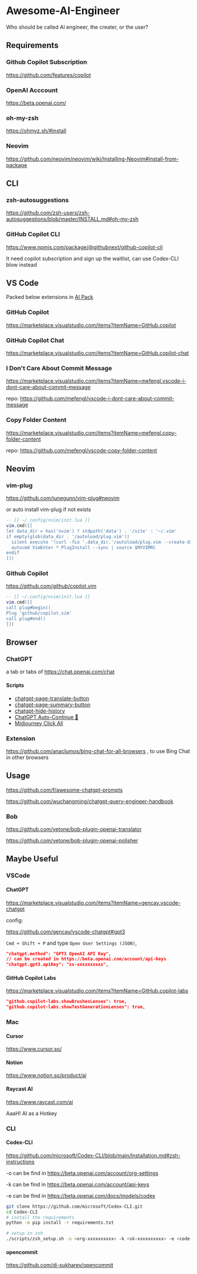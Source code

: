 # Awesome-AI-Engineer

Who should be called AI engineer, the creater, or the user?

## Requirements

### Github Copilot Subscription

https://github.com/features/copilot

### OpenAI Acccount

https://beta.openai.com/

### oh-my-zsh

https://ohmyz.sh/#install

### Neovim

https://github.com/neovim/neovim/wiki/Installing-Neovim#install-from-package

## CLI

### zsh-autosuggestions

https://github.com/zsh-users/zsh-autosuggestions/blob/master/INSTALL.md#oh-my-zsh

### GitHub Copilot CLI

https://www.npmjs.com/package/@githubnext/github-copilot-cli

It need copilot subscription and sign up the waitlist, can use Codex-CLI blow instead

## VS Code

Packed below extensions in [AI Pack](https://marketplace.visualstudio.com/items?itemName=mefengl.vscode-ai-pack)

### GitHub Copilot

https://marketplace.visualstudio.com/items?itemName=GitHub.copilot

### GitHub Copilot Chat

https://marketplace.visualstudio.com/items?itemName=GitHub.copilot-chat

### I Don't Care About Commit Message

https://marketplace.visualstudio.com/items?itemName=mefengl.vscode-i-dont-care-about-commit-message

repo: https://github.com/mefengl/vscode-i-dont-care-about-commit-message

### Copy Folder Content

https://marketplace.visualstudio.com/items?itemName=mefengl.copy-folder-content

repo: https://github.com/mefengl/vscode-copy-folder-content

## Neovim

### vim-plug

https://github.com/junegunn/vim-plug#neovim

or auto install vim-plug if not exists

```lua
-- [[ ~/.config/nvim/init.lua ]]
vim.cmd([[
let data_dir = has('nvim') ? stdpath('data') . '/site' : '~/.vim'
if empty(glob(data_dir . '/autoload/plug.vim'))
  silent execute '!curl -fLo '.data_dir.'/autoload/plug.vim --create-dirs  https://raw.githubusercontent.com/junegunn/vim-plug/master/plug.vim'
  autocmd VimEnter * PlugInstall --sync | source $MYVIMRC
endif
]])
```

### Github Copilot

https://github.com/github/copilot.vim

```lua
-- [[ ~/.config/nvim/init.lua ]]
vim.cmd([[
call plug#begin()
Plug 'github/copilot.vim'
call plug#end()
]])
```

## Browser

### ChatGPT

a tab or tabs of https://chat.openai.com/chat

#### Scripts

- [chatgpt-page-translate-button](https://greasyfork.org/en/scripts/464067-chatgpt-page-translate-button)
- [chatgpt-page-summary-button](https://greasyfork.org/en/scripts/466322-chatgpt-page-summary-button)
- [chatgpt-hide-history](https://greasyfork.org/en/scripts/467416-chatgpt-hide-history)
- [ChatGPT Auto-Continue 🔄](https://greasyfork.org/en/scripts/466663-chatgpt-auto-continue)
- [Midjourney Click All](https://greasyfork.org/en/scripts/466654-midjourney-click-all)

### Extension

https://github.com/anaclumos/bing-chat-for-all-browsers , to use Bing Chat in other browsers

## Usage

https://github.com/f/awesome-chatgpt-prompts

https://github.com/wuchangming/chatgpt-query-engineer-handbook

### Bob

https://github.com/yetone/bob-plugin-openai-translator

https://github.com/yetone/bob-plugin-openai-polisher

## Maybe Useful

### VSCode

#### ChatGPT

https://marketplace.visualstudio.com/items?itemName=gencay.vscode-chatgpt

config:

https://github.com/gencay/vscode-chatgpt#gpt3

`Cmd + Shift + P` and type `Open User Settings (JSON)`,

```json
"chatgpt.method": "GPT3 OpenAI API Key",
// can be created in https://beta.openai.com/account/api-keys
"chatgpt.gpt3.apiKey": "xx-xxxxxxxxxx",
```

#### GitHub Copilot Labs

https://marketplace.visualstudio.com/items?itemName=GitHub.copilot-labs

```json
"github.copilot-labs.showBrushesLenses": true,
"github.copilot-labs.showTestGenerationLenses": true,
```

### Mac

#### Cursor

https://www.cursor.so/

#### Notion

https://www.notion.so/product/ai

#### Raycast AI

https://www.raycast.com/ai

AaaH! AI as a Hotkey

### CLI

#### Codex-CLI

https://github.com/microsoft/Codex-CLI/blob/main/Installation.md#zsh-instructions

-o can be find in https://beta.openai.com/account/org-settings

-k can be find in https://beta.openai.com/account/api-keys

-e can be find in https://beta.openai.com/docs/models/codex

```bash
git clone https://github.com/microsoft/Codex-CLI.git
cd Codex-CLI
# install the requirements
python -m pip install -r requirements.txt

# setup in zsh
./scripts/zsh_setup.sh -o <org-xxxxxxxxxx> -k <sk-xxxxxxxxxx> -e <code-xxxx-0xx>
```

#### opencommit

https://github.com/di-sukharev/opencommit
